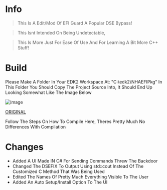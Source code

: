 # Info
> This Is A Edit/Mod Of EFI Guard A Popular DSE Bypass!

> This Isnt Intended On Being Undetectable, 

> This Is More Just For Ease Of Use And For Learning A Bit More C++ Stuff!

# Build
Please Make A Folder In Your EDK2 Workspace At:
"C:\edk2\NHAEFIPkg"
 In This Folder You Should Copy The Project Source Into,
 It Should End Up Looking Somewhat Like The Image Below
 
![image](https://github.com/dr-NHA/NHA_EfiGuard/assets/56168811/17a2a30e-3193-4a3a-86a4-6e24981e1375)

[ORIGINAL](https://github.com/Mattiwatti/EfiGuard)

Follow The Steps On How To Compile Here,
Theres Pretty Much No Differences With Compilation

# Changes
* Added A UI Made IN C# For Sending Commands Threw The Backdoor
* Changed The DSEFIX To Output Using std::cout Instead Of The Customized C Method That Was Being Used
* Edited The Names Of Pretty Much Everything Visible To The User
* Added An Auto Setup/Install Option To The UI
